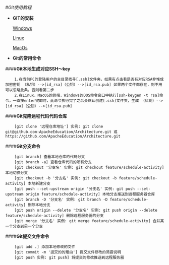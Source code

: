 #*Git使用教程*

* **GIT的安装** 
 
  [Windows](https://www.cnblogs.com/wj-1314/p/7993819.html)
 
  [Linux](https://www.jianshu.com/p/26ac33481b27)
 
  [MacOs](https://www.cnblogs.com/wj-1314/p/7993819.html)

* **Git的常用命令**

####**Git本地生成对应SSH～key**
```
    1.在当前PC的登陆用户的主目录找寻[.ssh]文件夹，如果有点击看是否有对应RSA非堆成加密密钥 （私钥）-->[id_rsa]（公钥）-->[id_rsa.pub] 如果两个文件都存在，则不用可以忽略此条，否则看第二步
    2.在Linux，MacOS的终端，Windows的DOS命令窗口中执行[ssh-keygen -t rsa]命令，一直按enter键即可，此命令执行完了之后会默认创建[.ssh]文件夹，生成 （私钥）-->[id_rsa]（公钥）-->[id_rsa.pub] 
```
####**Git克隆远程代码代码仓库**
```
    [git clone '远程仓库地址'] 实例: git clone git@github.com:ApacheEducation/Architecture.git 或 https://github.com/ApacheEducation/Architecture.git
```
####**Git分支命令**
```
    [git branch] 查看本地仓库的代码分支
    [git branch -a] 查看仓库代码的所有分支
    [git checkout '分支名' 实例: git checkout feature/schedule-activity] 本地切换分支
    [git checkout -b '分支名' 实例: git checkout -b feature/schedule-activity] 本地新建分支
    [git push --set-upstream origin '分支名' 实例: git push --set-upstream origin feature/schedule-activity] 本地分支推送到远程服务器仓库
    [git branch -D '分支名' 实例: git branch -D feature/schedule-activity] 删除本地分支
    [git push origin --delete '分支名' 实例: git push origin --delete feature/schedule-activity] 删除远程服务器的分支
    [git merge '分支名' 实例: git merge feature/schedule-activity] 合并某一个分支到另一个分支
```
####**Git提交文件命令**
```
    [git add .] 添加本地修改的文件
    [git commit -m '提交的的理由'] 提交文件修改的简要说明
    [git push 实例: git push] 将提交的修改推送到远程服务器
```


